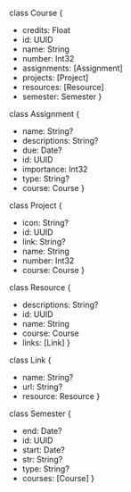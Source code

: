 class Course {
  + credits: Float
  + id: UUID
  + name: String
  + number: Int32
  + assignments: [Assignment]
  + projects: [Project]
  + resources: [Resource]
  + semester: Semester
}

class Assignment {
  + name: String?
  + descriptions: String?
  + due: Date?
  + id: UUID
  + importance: Int32
  + type: String?
  + course: Course
}

class Project {
  + icon: String?
  + id: UUID
  + link: String?
  + name: String
  + number: Int32
  + course: Course
}

class Resource {
  + descriptions: String?
  + id: UUID
  + name: String
  + course: Course
  + links: [Link]
}

class Link {
  + name: String?
  + url: String?
  + resource: Resource
}

class Semester {
  + end: Date?
  + id: UUID
  + start: Date?
  + str: String?
  + type: String?
  + courses: [Course]
}
